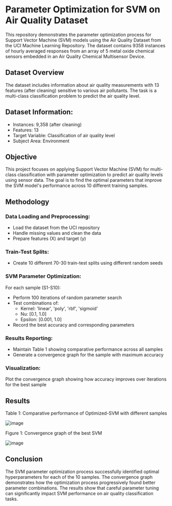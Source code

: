 # Parameter Optimization for SVM on Air Quality Dataset
This repository demonstrates the parameter optimization process for Support Vector Machine (SVM) models using the Air Quality Dataset from the UCI Machine Learning Repository. The dataset contains 9358 instances of hourly averaged responses from an array of 5 metal oxide chemical sensors embedded in an Air Quality Chemical Multisensor Device.

## Dataset Overview
The dataset includes information about air quality measurements with 13 features (after cleaning) sensitive to various air pollutants. The task is a multi-class classification problem to predict the air quality level.

## Dataset Information:
- Instances: 9,358 (after cleaning)
- Features: 13
- Target Variable: Classification of air quality level
- Subject Area: Environment

## Objective
This project focuses on applying Support Vector Machine (SVM) for multi-class classification with parameter optimization to predict air quality levels using sensor data. The goal is to find the optimal parameters that improve the SVM model's performance across 10 different training samples.

## Methodology
### Data Loading and Preprocessing:
- Load the dataset from the UCI repository
- Handle missing values and clean the data
- Prepare features (X) and target (y)

### Train-Test Splits:
- Create 10 different 70-30 train-test splits using different random seeds

### SVM Parameter Optimization:
For each sample (S1-S10):
- Perform 100 iterations of random parameter search
- Test combinations of:
  - Kernel: 'linear', 'poly', 'rbf', 'sigmoid'
  - Nu: [0.1, 1.0]
  - Epsilon: [0.001, 1.0]
- Record the best accuracy and corresponding parameters

### Results Reporting:
- Maintain Table 1 showing comparative performance across all samples
- Generate a convergence graph for the sample with maximum accuracy

### Visualization:
Plot the convergence graph showing how accuracy improves over iterations for the best sample

## Results
Table 1: Comparative performance of Optimized-SVM with different samples

![image](https://github.com/user-attachments/assets/09d0bd55-678e-4603-9d7e-7b3cc52618f7)

Figure 1: Convergence graph of the best SVM

![image](https://github.com/user-attachments/assets/7804770e-a558-4bdb-abe1-32ed0a30316a)


## Conclusion
The SVM parameter optimization process successfully identified optimal hyperparameters for each of the 10 samples. The convergence graph demonstrates how the optimization process progressively found better parameter combinations. The results show that careful parameter tuning can significantly impact SVM performance on air quality classification tasks.
